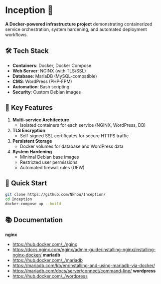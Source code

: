 # Inception 🐳

**A Docker-powered infrastructure project** demonstrating containerized service orchestration, system hardening, and automated deployment workflows.

## 🛠️ Tech Stack
- **Containers**: Docker, Docker Compose
- **Web Server**: NGINX (with TLS/SSL)
- **Database**: MariaDB (MySQL-compatible)
- **CMS**: WordPress (PHP-FPM)
- **Automation**: Bash scripting
- **Security**: Custom Debian images

## 🌟 Key Features
1. **Multi-service Architecture**  
   - Isolated containers for each service (NGINX, WordPress, DB)
2. **TLS Encryption**  
   - Self-signed SSL certificates for secure HTTPS traffic
3. **Persistent Storage**  
   - Docker volumes for database and WordPress data
4. **System Hardening**  
   - Minimal Debian base images  
   - Restricted user permissions  
   - Automated firewall rules (UFW)

## 🚀 Quick Start
```bash
git clone https://github.com/Nkhou/Inception/
cd Inception
docker-compose up --build
```
## 📚 Documentation
**nginx**
- https://hub.docker.com/_/nginx
- https://docs.nginx.com/nginx/admin-guide/installing-nginx/installing-nginx-docker/
**mariadb**
- https://hub.docker.com/_/mariadb
- https://mariadb.com/kb/en/installing-and-using-mariadb-via-docker/
- https://mariadb.com/docs/server/connect/command-line/
**wordpress**
- https://hub.docker.com/_/wordpress
